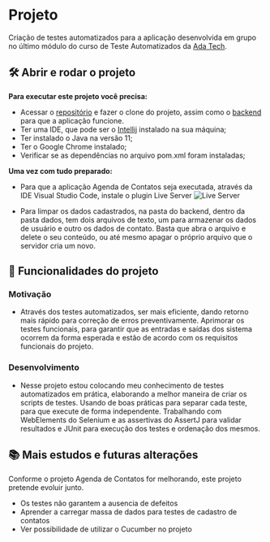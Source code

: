 # Projeto
Criação de testes automatizados para a aplicação desenvolvida em grupo no último módulo do curso de Teste Automatizados da [Ada Tech](https://ada.tech/).

## 🛠️ Abrir e rodar o projeto

**Para executar este projeto você precisa:**

- Acessar o [repositório](https://github.com/hamadecd/Agenda-de-contatos) e fazer o clone do projeto, assim como o [backend](https://github.com/dkayke-aulas/agenda-contatos-backend) para que a aplicação funcione.
- Ter uma IDE, que pode ser o  [Intellij](https://www.jetbrains.com/pt-br/idea/) instalado na sua máquina;
- Ter instalado o Java na versão 11;
- Ter o Google Chrome instalado;
- Verificar se as dependências no arquivo pom.xml foram instaladas;

**Uma vez com tudo preparado:**

- Para que a aplicação Agenda de Contatos seja executada, através da IDE Visual Studio Code, instale o plugin Live Server
![Live Server](https://media.geeksforgeeks.org/wp-content/uploads/20221201183502/Enableliveserver3.jpg)

- Para limpar os dados cadastrados, na pasta do backend, dentro da pasta dados, tem dois arquivos de texto, um para armazenar os dados de usuário e outro os dados de contato. Basta
que abra o arquivo e delete o seu conteúdo, ou até mesmo apagar o próprio arquivo que o servidor cria um novo.

## 🔨 Funcionalidades do projeto

### Motivação

- Através dos testes automatizados, ser mais eficiente, dando retorno mais rápido para correção de erros preventivamente. Aprimorar os testes funcionais, 
para garantir que as entradas e saídas dos sistema ocorrem da forma esperada e estão de acordo com os requisitos funcionais do projeto.

### Desenvolvimento

- Nesse projeto estou colocando meu conhecimento de testes automatizados em prática, elaborando a melhor maneira de criar os scripts de testes. Usando de boas práticas 
para separar cada teste, para que execute de forma independente. Trabalhando com WebElements do Selenium e as assertivas do AssertJ para validar resultados e JUnit para 
execução dos testes e ordenação dos mesmos.

## 📚 Mais estudos e futuras alterações

Conforme o projeto Agenda de Contatos for melhorando, este projeto pretende evoluir junto.

- Os testes não garantem a ausencia de defeitos
- Aprender a carregar massa de dados para testes de cadastro de contatos
- Ver possibilidade de utilizar o Cucumber no projeto
